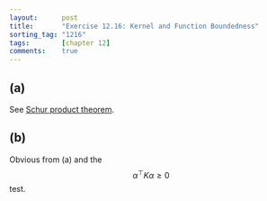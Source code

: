 ```yaml
---
layout:      post
title:       "Exercise 12.16: Kernel and Function Boundedness"
sorting_tag: "1216"
tags:        [chapter 12]
comments:    true
---
```


## (a)

See [Schur product theorem](https://en.wikipedia.org/wiki/Schur_product_theorem).


## (b)

Obvious from (a) and the $$\alpha^\top K \alpha \geq 0$$ test.
